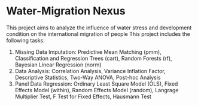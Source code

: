 # Water-Migration Nexus
This project aims to analyze the influence of water stress and development condition on the international migration of people
This project includes the following tasks:
1. Missing Data Imputation: Predictive Mean Matching (pmm), Classification and Regression Trees (cart), Random Forests (rf), Bayesian Linear Regression (norm)
2. Data Analysis: Correlation Analysis, Variance Inflation Factor, Descriptive Statistics, Two-Way ANOVA, Post-hoc Analysis
3. Panel Data Regression: Ordinary Least Square Model (OLS), Fixed Effects Model (within), Random Effects Model (random), Langrage Multiplier Test, F Test for Fixed Effects, Hausmann Test
